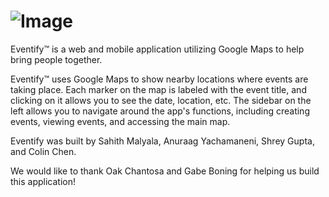 ![Image](https://raw.github.com/EventifyApp/eventify/master/readmepics/header.png)
=======

Eventify™ is a web and mobile application utilizing Google Maps to help bring people together.


Eventify™ uses Google Maps to show nearby locations where events are taking place. Each marker on the map is labeled with the event title, and clicking on it allows you to see the date, location, etc. The sidebar on the left allows you to navigate around the app's functions, including creating events, viewing events, and accessing the main map.

Eventify was built by Sahith Malyala, Anuraag Yachamaneni, Shrey Gupta, and Colin Chen. 

We would like to thank Oak Chantosa and Gabe Boning for helping us build this application!
